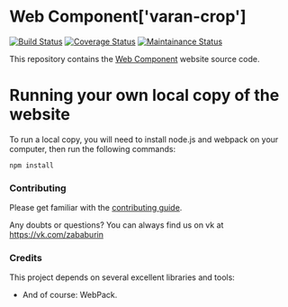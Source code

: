 Web Component['varan-crop']
====
[![Build Status](https://travis-ci.org/wasdk/WebAssemblyStudio.svg?branch=master)](https://#)
[![Coverage Status](https://coveralls.io/repos/github/wasdk/WebAssemblyStudio/badge.svg)](https://#) [![Maintainance Status](https://img.shields.io/badge/maintained-seldom-yellowgreen.svg)](https://#)

 
This repository contains the [Web Component](https://#) website source code.

Running your own local copy of the website
===

To run a local copy, you will need to install node.js and webpack on your computer, then run the following commands:

```
npm install
```



### Contributing

Please get familiar with the [contributing guide](https://#).

Any doubts or questions? You can always find us on vk at https://vk.com/zababurin

### Credits

This project depends on several excellent libraries and tools:


* And of course: WebPack.


